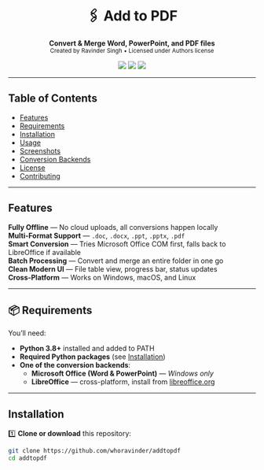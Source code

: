<h1 align="center">🖇️ Add to PDF</h1>
<p align="center">
  <b>Convert & Merge Word, PowerPoint, and PDF files</b><br>
  <sub>Created by Ravinder Singh • Licensed under Authors license</sub>
</p>

<p align="center">
  <a href="https://www.python.org/downloads/"><img src="https://img.shields.io/badge/Python-3.8+-3776AB.svg?logo=python&logoColor=white"></a>
  <a href="LICENSE"><img src="https://img.shields.io/badge/License-AGPL--3.0-orange.svg"></a>
  <a href="#"><img src="https://img.shields.io/badge/Platform-Windows%20%7C%20macOS%20%7C%20Linux-blue.svg"></a>
</p>

---

## Table of Contents
- [Features](#-features)
- [Requirements](#-requirements)
- [Installation](#-installation)
- [Usage](#-usage)
- [Screenshots](#-screenshots)
- [Conversion Backends](#-conversion-backends)
- [License](#-license)
- [Contributing](#-contributing)

---

## Features
**Fully Offline** — No cloud uploads, all conversions happen locally  
**Multi-Format Support** — `.doc`, `.docx`, `.ppt`, `.pptx`, `.pdf`  
**Smart Conversion** — Tries Microsoft Office COM first, falls back to LibreOffice if available  
**Batch Processing** — Convert and merge an entire folder in one go  
**Clean Modern UI** — File table view, progress bar, status updates  
**Cross-Platform** — Works on Windows, macOS, and Linux

---

## 📦 Requirements

You’ll need:
- **Python 3.8+** installed and added to PATH
- **Required Python packages** (see [Installation](#-installation))
- **One of the conversion backends**:
  - **Microsoft Office (Word & PowerPoint)** — *Windows only*  
  - **LibreOffice** — cross-platform, install from [libreoffice.org](https://www.libreoffice.org/)

---

## Installation

1️⃣ **Clone or download** this repository:
```bash
git clone https://github.com/whoravinder/addtopdf
cd addtopdf
